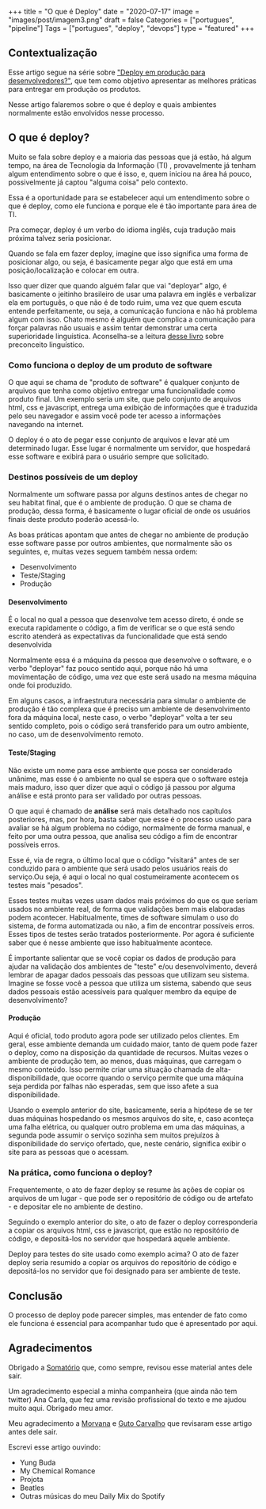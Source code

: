 
+++
title = "O que é Deploy"
date = "2020-07-17"
image = "images/post/imagem3.png"
draft = false
Categories = ["portugues", "pipeline"]
Tags = ["portugues", "deploy", "devops"]
type = "featured"
+++

## Contextualização

Esse artigo segue na série sobre ["Deploy em produção para desenvolvedores?"](https://gomex.me/categories/pipeline/), que tem como objetivo apresentar as melhores práticas para entregar em produção os produtos.

Nesse artigo falaremos sobre o que é deploy e quais ambientes normalmente estão envolvidos nesse processo.

## O que é deploy?

Muito se fala sobre deploy e a maioria das pessoas que já estão, há algum tempo, na área de Tecnologia da Informação (TI) , provavelmente já tenham algum entendimento sobre o que é isso, e, quem iniciou na área há pouco, possivelmente já  captou "alguma coisa" pelo contexto.

Essa é a oportunidade para se  estabelecer aqui um entendimento sobre o que é deploy, como ele funciona e porque ele é tão importante para área de TI.

Pra começar, deploy é um verbo do idioma inglês, cuja tradução mais próxima talvez seria posicionar. 

Quando se fala em fazer deploy, imagine que isso significa uma forma de posicionar algo, ou seja, é basicamente pegar algo que está em uma posição/localização e colocar em outra.

Isso quer dizer que quando alguém falar que vai "deployar" algo, é basicamente o jeitinho brasileiro de usar uma palavra em inglês e verbalizar ela em português, o que não é de todo ruim, uma vez que quem escuta entende perfeitamente, ou seja, a comunicação funciona e não há problema algum com isso. Chato mesmo é alguém que complica a comunicação para forçar palavras não usuais e assim tentar demonstrar uma certa superioridade linguística. Aconselha-se a leitura [desse livro](https://www.amazon.com.br/Preconceito-Lingu%C3%ADstico-Marcos-Bagno/dp/8579340985/ref=asc_df_8579340985/?tag=googleshopp00-20&linkCode=df0&hvadid=379708411098&hvpos=&hvnetw=g&hvrand=890780466304631420&hvpone=&hvptwo=&hvqmt=&hvdev=c&hvdvcmdl=&hvlocint=&hvlocphy=1001533&hvtargid=pla-387685959250&psc=1) sobre preconceito linguístico.

### Como funciona o deploy de um produto de software

O que aqui se chama de "produto de software" é qualquer conjunto de arquivos que tenha como objetivo entregar uma funcionalidade como produto final. Um exemplo seria um site, que pelo conjunto de arquivos html, css e javascript, entrega uma exibição de informações que é traduzida pelo seu navegador e assim você pode ter acesso a informações navegando na internet.

O deploy é o ato de pegar esse conjunto de arquivos e levar até um determinado lugar. Esse lugar é normalmente um servidor, que hospedará esse software e exibirá para o usuário sempre que solicitado.

### Destinos possíveis de um deploy

Normalmente um software passa por alguns destinos antes de chegar no seu habitat final, que é o ambiente de produção. O que se chama de produção, dessa forma, é basicamente o lugar oficial de onde os usuários finais deste produto poderão acessá-lo.

As boas práticas apontam que antes de chegar no ambiente de produção esse software passe por outros ambientes, que normalmente são os seguintes, e, muitas vezes seguem também nessa ordem:

 - Desenvolvimento
 - Teste/Staging
 - Produção

#### Desenvolvimento

É o local no qual a pessoa que desenvolve tem acesso direto, é onde se executa rapidamente o código, a fim de verificar se o que está sendo escrito atenderá as expectativas da funcionalidade que está sendo desenvolvida

Normalmente essa é a máquina da pessoa que desenvolve o software, e o verbo "deployar" faz pouco sentido aqui, porque não há uma movimentação de código, uma vez que este será usado na mesma máquina onde foi produzido.

Em alguns casos, a infraestrutura necessária para simular o ambiente de produção é tão complexa que é preciso um ambiente de desenvolvimento fora da máquina local, neste caso,  o verbo "deployar" volta a ter seu sentido completo, pois o código será transferido para um outro ambiente, no caso, um de desenvolvimento remoto.

#### Teste/Staging

Não existe um nome para esse ambiente que possa ser considerado unânime, mas esse é o ambiente no qual se espera que o software esteja mais maduro, isso quer dizer que aqui o código já passou por alguma análise e está pronto para ser validado por outras pessoas.

O que aqui é chamado de **análise** será mais detalhado nos capítulos posteriores, mas, por hora, basta saber que esse é o processo usado para avaliar se há algum problema no código, normalmente de forma manual, e feito por uma outra pessoa, que analisa seu código a fim de encontrar possíveis erros.

Esse é, via de regra,  o último local que o código "visitará" antes de ser conduzido para o ambiente que será usado pelos usuários reais do serviço.Ou seja,  é aqui o local no qual costumeiramente acontecem os testes mais "pesados".

Esses testes muitas vezes usam dados mais próximos do que os que seriam usados no ambiente real, de forma que validações bem mais elaboradas podem acontecer. Habitualmente, times de software simulam o uso do sistema, de forma automatizada ou não, a fim de encontrar possíveis erros. Esses tipos de testes serão tratados posteriormente. Por agora é suficiente saber que é nesse ambiente que isso habitualmente acontece.

É importante salientar que se você copiar os dados de produção para ajudar na validação dos ambientes de "teste" e/ou desenvolvimento, deverá lembrar de apagar dados pessoais das pessoas que utilizam seu sistema. Imagine se fosse você a pessoa que utiliza um sistema, sabendo que seus dados pessoais estão acessíveis para qualquer membro da equipe de desenvolvimento?

#### Produção

Aqui é oficial, todo produto agora pode ser utilizado pelos clientes. Em geral, esse ambiente demanda um cuidado maior, tanto de quem pode fazer o deploy, como na disposição da quantidade de recursos. Muitas vezes o ambiente de produção tem, ao menos, duas máquinas, que carregam o mesmo conteúdo. Isso permite criar uma situação chamada de alta-disponibilidade, que ocorre quando o serviço permite que uma máquina seja perdida por falhas não esperadas, sem que isso afete a sua disponibilidade.

Usando o exemplo anterior do site, basicamente, seria a hipótese de se ter duas máquinas hospedando os mesmos arquivos do site, e, caso aconteça uma falha elétrica, ou qualquer outro problema em uma das máquinas, a segunda pode assumir o serviço sozinha sem muitos prejuízos à disponibilidade do serviço ofertado, que, neste cenário, significa exibir o site para as pessoas que o acessam.

### Na prática, como funciona o deploy?

Frequentemente, o ato de fazer deploy se resume às ações de copiar os arquivos de um lugar - que pode ser o repositório de código ou de artefato - e depositar ele no ambiente de destino. 

Seguindo o exemplo anterior do site, o ato de fazer o deploy corresponderia a copiar os arquivos html, css e javascript, que estão no repositório de código, e depositá-los no servidor que hospedará aquele ambiente.

Deploy para testes do site usado como exemplo acima? O ato de fazer deploy seria resumido a copiar os arquivos do repositório de código e depositá-los no servidor que foi designado para ser ambiente de teste.

## Conclusão

O processo de deploy pode parecer simples, mas entender de fato como ele funciona é essencial para acompanhar tudo que é apresentado por aqui.

## Agradecimentos

Obrigado a [Somatório](https://twitter.com/somatorio) que, como sempre, revisou esse material antes dele sair.

Um agradecimento especial a minha companheira (que ainda não tem twitter) Ana Carla, que fez uma revisão profissional do texto e me ajudou muito aqui. Obrigado meu amor.

Meu agradecimento a [Morvana](https://twitter.com/morvanabonin) e [Guto Carvalho](https://twitter.com/gutocarvalho) que revisaram esse artigo antes dele sair.

Escrevi esse artigo ouvindo:

- Yung Buda
- My Chemical Romance
- Projota
- Beatles
- Outras músicas do meu Daily Mix do Spotify

